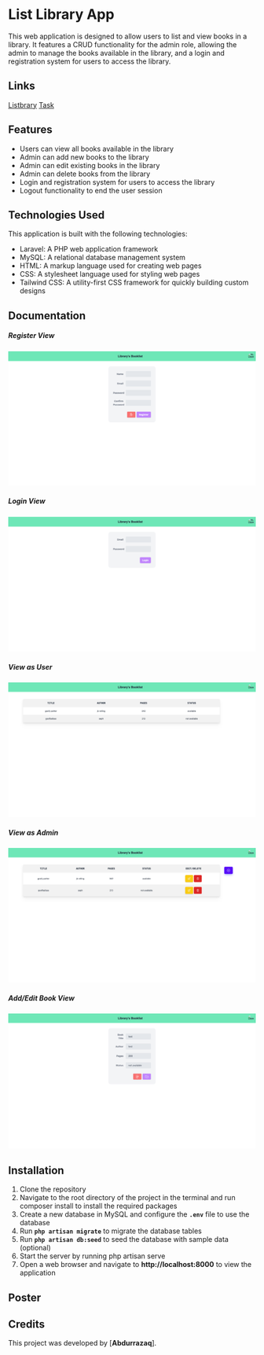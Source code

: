 # List Library App
This web application is designed to allow users to list and view books in a library. It features a CRUD functionality for the admin role, allowing the admin to manage the books available in the library, and a login and registration system for users to access the library.
## Links
[Listbrary](http://task.project.ojaq.my.id)
[Task](https://task.ojaq.my.id/)
## Features
* Users can view all books available in the library  
* Admin can add new books to the library  
* Admin can edit existing books in the library  
* Admin can delete books from the library  
* Login and registration system for users to access the library  
* Logout functionality to end the user session  
## Technologies Used
This application is built with the following technologies:

* Laravel: A PHP web application framework  
* MySQL: A relational database management system  
* HTML: A markup language used for creating web pages  
* CSS: A stylesheet language used for styling web pages  
* Tailwind CSS: A utility-first CSS framework for quickly building custom designs  
## Documentation
##### Register View
![Register](/shared-host-project/images/register.png)  
##### Login View
![Login](/shared-host-project/images/login.png)  
##### View as User
![View as User](/shared-host-project/images/view%20user.png)  
##### View as Admin
![View as Admin](/shared-host-project/images/view%20admin.png)  
##### Add/Edit Book View
![Add/Edit Book View](/shared-host-project/images/add%3Aedit%20book.png)  

## Installation
1. Clone the repository  
2. Navigate to the root directory of the project in the terminal and run composer install to install the required packages  
3. Create a new database in MySQL and configure the **`.env`** file to use the database  
4. Run **`php artisan migrate`** to migrate the database tables  
5. Run **`php artisan db:seed`** to seed the database with sample data (optional)  
6. Start the server by running php artisan serve  
7. Open a web browser and navigate to **http://localhost:8000** to view the application  
## Poster

## Credits
This project was developed by [**Abdurrazaq**].